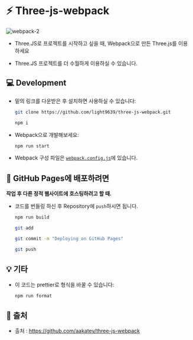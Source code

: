 # :zap: Three-js-webpack

![webpack-2](https://user-images.githubusercontent.com/95972251/188041653-eed812f9-3e9b-48b5-a04f-305b1c60b470.jpg)

- Three.JS로 프로젝트를 시작하고 싶을 때, Webpack으로 만든 Three.js를 이용하세요

- Three.JS 프로젝트를 더 수월하게 이용하실 수 있습니다.

## :computer: Development

- 밑의 링크를 다운받은 후 설치하면 사용하실 수 있습니다:

  ```bash
  git clone https://github.com/light9639/three-js-webpack.git

  npm i
  ```

- Webpack으로 개발해보세요:

  ```bash
  npm run start
  ```

- Webpack 구성 파일은 [`webpack.config.js`](webpack.config.js)에 있습니다.

## :rocket: GitHub Pages에 배포하려면

**작업 후 다른 정적 웹사이트에 호스팅하려고 할 때.**

- 코드를 번들링 하신 후 Repository에 `push`하시면 됩니다.

  ```bash
  npm run build

  git add

  git commit -m "Deploying on GitHub Pages"

  git push
  ```

## 💡 기타

- 이 코드는 prettier로 형식을 바꿀 수 있습니다:

  ```bash
  npm run format
  ```

## :paperclip: 출처

- 출처 :  https://github.com/aakatev/three-js-webpack
